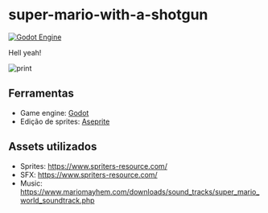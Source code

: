# super-mario-with-a-shotgun

[![Godot Engine](https://img.shields.io/badge/GODOT-%23FFFFFF.svg?style=flat&logo=godot-engine)](https://godotengine.org/)

Hell yeah!

![print](screenshots/kill_them.gif)

## Ferramentas

- Game engine: [Godot](https://godotengine.org/)
- Edição de sprites: [Aseprite](https://www.aseprite.org/)

## Assets utilizados

- Sprites: https://www.spriters-resource.com/
- SFX: https://www.spriters-resource.com/
- Music: https://www.mariomayhem.com/downloads/sound_tracks/super_mario_world_soundtrack.php
